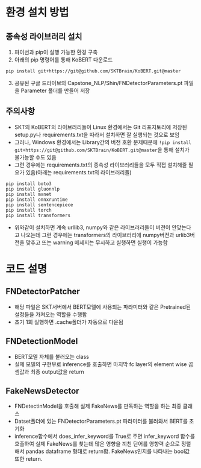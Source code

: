# 환경 설치 방법
## 종속성 라이브러리 설치
1. 파이선과 pip이 실행 가능한 환경 구축
2. 아래의 pip 명령어를 통해 KoBERT 다운로드
```
pip install git+https://git@github.com/SKTBrain/KoBERT.git@master
```
3. 공유된 구글 드라이브의 Capstone_NLP/Shin/FNDetectorParameters.pt 파일을 Parameter 폴더를 만들어 저장
## 주의사항
- SKT의 KoBERT의 라이브러리들이 Linux 환경에서는 Git 리포지토리에 저장된 setup.py나 requirements.txt을 따라서 설치하면 잘 실행되는 것으로 보임
- 그러나, Windows 환경에서는 Library간의 버전 호환 문제때문에
```!pip install git+https://git@github.com/SKTBrain/KoBERT.git@master```을 통해 설치가 불가능할 수도 있음
- 그런 경우에는 requirements.txt의 종속성 라이브러리들을 모두 직접 설치해줄 필요가 있음(아래는 requirements.txt의 라이브러리들)
```
pip install boto3
pip install gluonnlp
pip install mxnet
pip install onnxruntime
pip install sentencepiece
pip install torch
pip install transformers
```
- 위와같이 설치하면 계속 urllib3, numpy와 같은 라이브러리들이 버전이 안맞는다고 나오는데 그런 경우에는 transformers의 라이브러리에 numpy버전과 urlib3버전을 맞추고 뜨는 warning 메세지는 무시하고 실행하면 실행이 가능함

# 코드 설명
## FNDetectorPatcher
- 해당 파일은 SKT서버에서 BERT모델에 사용되는 파라미터와 같은 Pretrained된 설정들을 가져오는 역할을 수행함
- 초기 1회 실행하면 .cache폴더가 자동으로 다운됨

## FNDetectionModel
- BERT모델 자체를 불러오는 class
- 실제 모델의 구현부로 inference를 호출하면 마지막 fc layer의 element wise 곱셈값과 최종 output값을 return 

## FakeNewsDetector
- FNDetectinModel을 호출해 실제 FakeNews를 판독하는 역할을 하는 최종 클래스
- Datset폴더에 있는 FNDetectorParameters.pt 파라미터를 불러와서 BERT를 초기화
- inference함수에서 does_infer_keyword를 True로 주면 infer_keyword 함수를 호출하여 실제 FakeNews를 찾는데 많은 영향을 끼친 단어를 영향력 순으로 정렬해서 pandas dataframe 형태로 return함. FakeNews인지를 나타내는 bool값 또한 return.
